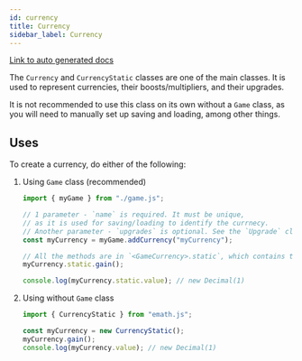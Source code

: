 ```yaml
---
id: currency
title: Currency
sidebar_label: Currency
---
```


[Link to auto generated docs](https://xshadowblade.github.io/emath.js/typedoc/classes/classes_Currency.CurrencyStatic.html)

The `Currency` and `CurrencyStatic` classes are one of the main classes. It is used to represent currencies, their boosts/multipliers, and their upgrades.

It is not recommended to use this class on its own without a `Game` class, as you will need to manually set up saving and loading, among other things.

## Uses

To create a currency, do either of the following:

1. Using `Game` class (recommended)

    ```js title="currency.js"
    import { myGame } from "./game.js";

    // 1 parameter - `name` is required. It must be unique,
    // as it is used for saving/loading to identify the currnecy.
    // Another parameter - `upgrades` is optional. See the `Upgrade` class for more information.
    const myCurrency = myGame.addCurrency("myCurrency");

    // All the methods are in `<GameCurrency>.static`, which contains the same methods as <CurrencyStatic>
    myCurrency.static.gain();

    console.log(myCurrency.static.value); // new Decimal(1)
    ```

2. Using without `Game` class

    ```js title="currency.js"
    import { CurrencyStatic } from "emath.js";

    const myCurrency = new CurrencyStatic();
    myCurrency.gain();
    console.log(myCurrency.value); // new Decimal(1)
    ```
